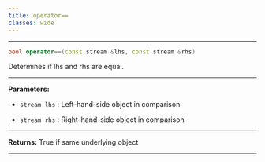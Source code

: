 ```yaml
---
title: operator==
classes: wide
---
```



---

```cpp
bool operator==(const stream &lhs, const stream &rhs)
```


Determines if lhs and rhs are equal. 


---
**Parameters:**

 - `stream lhs`
: Left-hand-side object in comparison 

 - `stream rhs`
: Right-hand-side object in comparison 


---
**Returns:** True if same underlying object 

---
